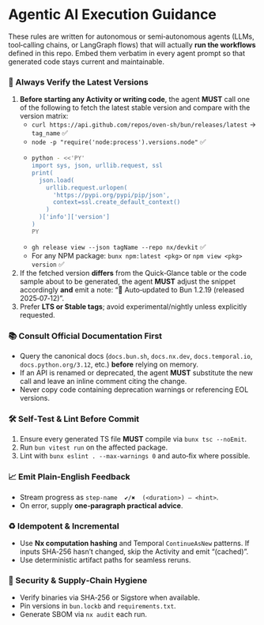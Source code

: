 # Agentic AI Execution Guidance

These rules are written for autonomous or semi‑autonomous agents (LLMs, tool‑calling chains,
or LangGraph flows) that will actually **run the workflows** defined in this repo. Embed them
verbatim in every agent prompt so that generated code stays current and maintainable.

### 🔄 Always Verify the Latest Versions

1. **Before starting any Activity or writing code**, the agent **MUST** call one of the
   following to fetch the latest stable version and compare with the version matrix:
   - `curl https://api.github.com/repos/oven-sh/bun/releases/latest` → `tag_name` ✅
   - `node -p "require('node:process').versions.node"` ✅
   - 
     ```bash
     python - <<'PY'
     import sys, json, urllib.request, ssl
     print(
       json.load(
         urllib.request.urlopen(
           'https://pypi.org/pypi/pip/json',
           context=ssl.create_default_context()
         )
       )['info']['version']
     )
     PY
     ```
   - `gh release view --json tagName --repo nx/devkit` ✅
   - For any NPM package: `bunx npm:latest <pkg>` or `npm view <pkg> version` ✅
2. If the fetched version **differs** from the Quick‑Glance table or the code sample about
   to be generated, the agent **MUST** adjust the snippet accordingly **and** emit a note:
   “🔄 Auto‑updated to Bun 1.2.19 (released 2025‑07‑12)”.
3. Prefer **LTS or Stable tags**; avoid experimental/nightly unless explicitly requested.

### 📚 Consult Official Documentation First

- Query the canonical docs (`docs.bun.sh`, `docs.nx.dev`, `docs.temporal.io`,
  `docs.python.org/3.12`, etc.) **before** relying on memory.
- If an API is renamed or deprecated, the agent **MUST** substitute the new call and leave
  an inline comment citing the change.
- Never copy code containing deprecation warnings or referencing EOL versions.

### 🛠️ Self‑Test & Lint Before Commit

1. Ensure every generated TS file **MUST** compile via `bunx tsc --noEmit`.
2. Run `bun vitest run` on the affected package.
3. Lint with `bunx eslint . --max-warnings 0` and auto‑fix where possible.

### 📈 Emit Plain‑English Feedback

- Stream progress as `step-name  ✔/✖  (<duration>) – <hint>`.
- On error, supply **one‑paragraph practical advice**.

### ♻️ Idempotent & Incremental

- Use **Nx computation hashing** and Temporal `ContinueAsNew` patterns. If inputs SHA‑256
  hasn’t changed, skip the Activity and emit “(cached)”.
- Use deterministic artifact paths for seamless reruns.

### 🔐 Security & Supply‑Chain Hygiene

- Verify binaries via SHA‑256 or Sigstore when available.
- Pin versions in `bun.lockb` and `requirements.txt`.
- Generate SBOM via `nx audit` each run.

